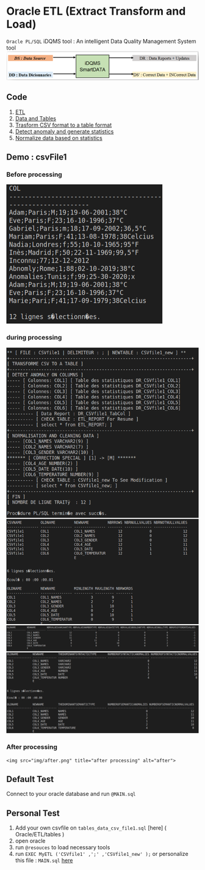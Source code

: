 # Oracle ETL (Extract Transform and Load)
`Oracle PL/SQL`
iDQMS tool : An intelligent Data Quality Management System tool
<img src="img/idqms.png" title="iDQMS" alt="iDQMS">

## Code

1. [ETL](ETL)
2. [Data and Tables](Oracle/ETL/tables)
3. [Trasform CSV format to a table format ](Oracle/ETL/functions/CSV2TAB)
4. [Detect anomaly and generate statistics ](Oracle/ETL/functions/DetectAnomaly)
5. [Normalize data based on statistics ](Oracle/ETL/functions/NormalizeAndCleanData)

## Demo : csvFile1

### Before processing 
<img src="img/before.png" title="before processing" alt="before">

### during processing 
<img src="img/during1.png" title="Transforme CSV to Table" alt="during">
<img src="img/stat1.png" title="Statistic 1" alt="Statistic_1">
<img src="img/stat2.png" title="Statistic 2" alt="Statistic_2">
<img src="img/stat3.png" title="Statistic 3" alt="Statistic_3">

### After processing
    <img src="img/after.png" title="after processing" alt="after">

## Default Test 
Connect to your oracle database and run  `@MAIN.sql`

## Personal Test 
1. Add your own csvfile on `tables_data_csv_file1.sql` [here] ( Oracle/ETL/tables )
2. open oracle
3. run `@resouces` to load necessary tools
4. run `EXEC MyETL ('CSVfile1' ,';' ,'CSVfile1_new' );` or personalize this file : `MAIN.sql` [here](Oracle/ETL)



